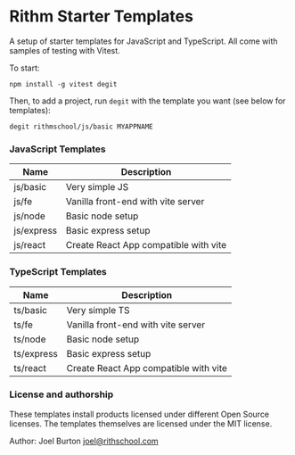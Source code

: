 Rithm Starter Templates
=======================

A setup of starter templates for JavaScript and TypeScript. All come
with samples of testing with Vitest.

To start:

```
npm install -g vitest degit
```

Then, to add a project, run `degit` with the template you want (see below for templates):

```
degit rithmschool/js/basic MYAPPNAME
```

### JavaScript Templates

| Name       | Description                           |
|------------|---------------------------------------|
| js/basic   | Very simple JS                        |
| js/fe      | Vanilla front-end with vite server    |
| js/node    | Basic node setup                      |
| js/express | Basic express setup                   |
| js/react   | Create React App compatible with vite |

### TypeScript Templates

| Name       | Description                           |
|------------|---------------------------------------|
| ts/basic   | Very simple TS                        |
| ts/fe      | Vanilla front-end with vite server    |
| ts/node    | Basic node setup                      |
| ts/express | Basic express setup                   |
| ts/react   | Create React App compatible with vite |

### License and authorship

These templates install products licensed under different Open Source licenses. 
The templates themselves are licensed under the MIT license.

Author: Joel Burton <joel@rithschool.com>
